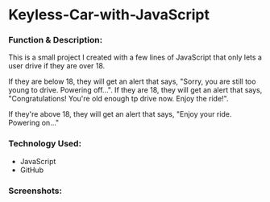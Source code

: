 # Keyless-Car-with-JavaScript 

<h3>Function & Description:</h3>
This is a small project I created with a few lines of JavaScript that only lets a user drive if they are over 18.

If they are below 18, they will get an alert that says, "Sorry, you are still too young to drive. Powering off...". 
If they are 18, they will get an alert that says, "Congratulations! You're old enough tp drive now. Enjoy the ride!".

If they're above 18, they will get an alert that says, "Enjoy your ride. Powering on..."


<h3>Technology Used:</h3>

- JavaScript
- GitHub 


<h3>Screenshots:</h3>
